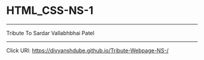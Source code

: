 # HTML_CSS-NS-1

************************************************
Tribute To Sardar Vallabhbhai Patel
*************************************************

Click URl:  https://divyanshdube.github.io/Tribute-Webpage-NS-/
